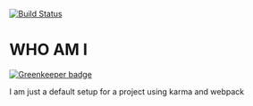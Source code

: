 [![Build Status](https://travis-ci.org/nomve/webpack-karma-setup.svg?branch=master)](https://travis-ci.org/nomve/webpack-karma-setup)

# WHO AM I

[![Greenkeeper badge](https://badges.greenkeeper.io/nomve/webpack-karma-setup.svg)](https://greenkeeper.io/)

I am just a default setup for a project using karma and webpack
